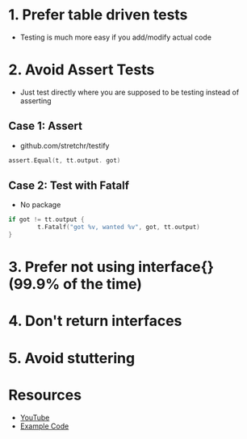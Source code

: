 # 1. Prefer table driven tests
- Testing is much more easy if you add/modify actual code

# 2. Avoid Assert Tests
- Just test directly where you are supposed to be testing instead of asserting
## Case 1: Assert
- github.com/stretchr/testify
```go
assert.Equal(t, tt.output. got)
```
## Case 2: Test with Fatalf
- No package
```go
if got != tt.output {
		t.Fatalf("got %v, wanted %v", got, tt.output)
}
```
# 3. Prefer not using interface{} (99.9% of the time)

# 4. Don't return interfaces

# 5. Avoid stuttering


# Resources
- [YouTube](https://www.youtube.com/watch?v=qCg-FIkcJZw&list=PL7yAAGMOat_F7bOImcjx4ZnCtfyNEqzCy&index=21)
- [Example Code](https://github.com/MarioCarrion/videos/tree/5921bdac1dcaf92bae65807df447d3dbd833fe65/2022/01/21)
